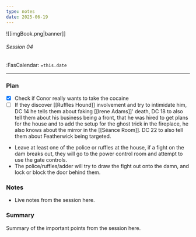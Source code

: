 ```yaml
---
type: notes
date: 2025-06-19
---
```


![[imgBook.png|banner]]
###### Session 04
<span class="sub2">:FasCalendar: `=this.date`</span>
___

### Plan
- [x] Check if Conor really wants to take the cocaine
- [ ] If they discover [[Ruffles Hound]] involvement and try to intimidate him, DC 14 he tells them about faking [[Irene Adams]]' death, DC 18 to also tell them about his business being a front, that he was hired to get plans for the house and to add the setup for the ghost trick in the fireplace, he also knows about the mirror in the [[Séance Room]]. DC 22 to also tell them about Featherwick being targeted.
- Leave at least one of the police or ruffles at the house, if a fight on the dam breaks out, they will go to the power control room and attempt to use the gate controls.
- The police/ruffles/adder will try to draw the fight out onto the damn, and lock or block the door behind them.

### Notes
- Live notes from the session here.

### Summary
Summary of the important points from the session here.


